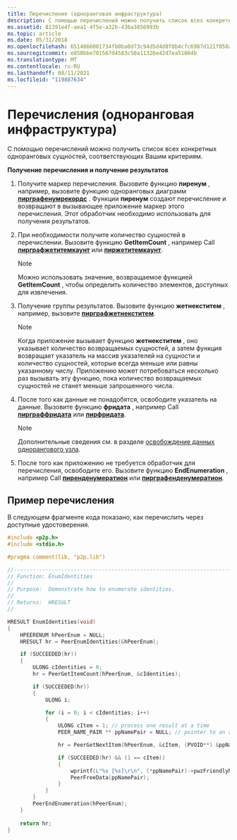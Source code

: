 ```yaml
---
title: Перечисления (одноранговая инфраструктура)
description: С помощью перечислений можно получить список всех конкретных одноранговых сущностей, соответствующих Вашим критериям.
ms.assetid: 81391e4f-aea1-4f5e-a32b-436a3856993b
ms.topic: article
ms.date: 05/31/2018
ms.openlocfilehash: 6514866001734fb0ba0d73c94d5d4d8f8b4cfc6987d121f058a6bfcb00f792c6
ms.sourcegitcommit: e858bbe701567d4583c50a11326e42d7ea51804b
ms.translationtype: MT
ms.contentlocale: ru-RU
ms.lasthandoff: 08/11/2021
ms.locfileid: "119887634"
---
```

# <a name="enumerations-peer-infrastructure"></a>Перечисления (одноранговая инфраструктура)

С помощью перечислений можно получить список всех конкретных одноранговых сущностей, соответствующих Вашим критериям.

**Получение перечисления и получение результатов**

1.  Получите маркер перечисления. Вызовите функцию **пиренум** , например, вызовите функцию одноранговых диаграмм [**пирграфенумрекордс**](/windows/desktop/api/P2P/nf-p2p-peergraphenumrecords) . Функции **пиренум** создают перечисление и возвращают в вызывающее приложение маркер этого перечисления. Этот обработчик необходимо использовать для получения результатов.
2.  При необходимости получите количество сущностей в перечислении. Вызовите функцию **GetItemCount** , например Call [**пирграфжетитемкаунт**](/windows/desktop/api/P2P/nf-p2p-peergraphgetitemcount) или [**пиржетитемкаунт**](/windows/desktop/api/P2P/nf-p2p-peergetitemcount).
    > [!Note]  
    > Можно использовать значение, возвращаемое функцией **GetItemCount** , чтобы определить количество элементов, доступных для извлечения.

     

3.  Получение группы результатов. Вызовите функцию **жетнекститем** , например, вызовите [**пирграфжетнекститем**](/windows/desktop/api/P2P/nf-p2p-peergraphgetnextitem).
    > [!Note]  
    > Когда приложение вызывает функцию **жетнекститем** , оно указывает количество возвращаемых сущностей, а затем функция возвращает указатель на массив указателей на сущности и количество сущностей, которые всегда меньше или равны указанному числу. Приложению может потребоваться несколько раз вызывать эту функцию, пока количество возвращаемых сущностей не станет меньше запрошенного числа.

     

4.  После того как данные не понадобятся, освободите указатель на данные. Вызовите функцию **фридата** , например Call [**пирграффридата**](/windows/desktop/api/P2P/nf-p2p-peergraphfreedata) или [**пирфридата**](/windows/desktop/api/P2P/nf-p2p-peerfreedata).
    > [!Note]  
    > Дополнительные сведения см. в разделе [освобождение данных однорангового узла](freeing-peer-data.md).

     

5.  После того как приложению не требуется обработчик для перечисления, освободите его. Вызовите функцию **EndEnumeration** , например Call [**пиренденумератион**](/windows/desktop/api/P2P/nf-p2p-peerendenumeration) или [**пирграфенденумератион**](/windows/desktop/api/P2P/nf-p2p-peergraphendenumeration).

## <a name="example-of-an-enumeration"></a>Пример перечисления

В следующем фрагменте кода показано, как перечислить через доступные удостоверения.


```C++
#include <p2p.h>
#include <stdio.h>

#pragma comment(lib, "p2p.lib")

//-----------------------------------------------------------------------------
// Function: EnumIdentities
//
// Purpose:  Demonstrate how to enumerate identities.
//
// Returns:  HRESULT
//

HRESULT EnumIdentities(void)
{
    HPEERENUM hPeerEnum = NULL;
    HRESULT hr = PeerEnumIdentities(&hPeerEnum);

    if (SUCCEEDED(hr))
    {
        ULONG cIdentities = 0;
        hr = PeerGetItemCount(hPeerEnum, &cIdentities);

        if (SUCCEEDED(hr))
        {
            ULONG i;

            for (i = 0; i < cIdentities; i++)
            {
                ULONG cItem = 1; // process one result at a time
                PEER_NAME_PAIR ** ppNamePair = NULL; // pointer to an array of pointers

                hr = PeerGetNextItem(hPeerEnum, &cItem, (PVOID**) &ppNamePair);

                if (SUCCEEDED(hr) && (1 == cItem))
                {
                    wprintf(L"%s [%s]\r\n", (*ppNamePair)->pwzFriendlyName, (*ppNamePair)->pwzPeerName);
                    PeerFreeData(ppNamePair);
                }
            }
        }
        PeerEndEnumeration(hPeerEnum);
    }
 
    return hr;
}
```



 

 



